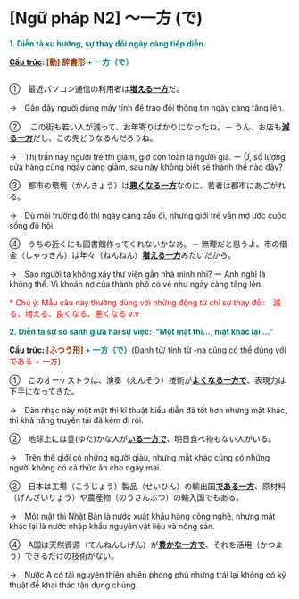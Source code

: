 # [Ngữ pháp N2] ～一方 (で)
<div class="entry-content">
<p><strong><span style="color: #008080;">1. Diễn tả xu hướng, sự thay đổi ngày càng tiếp diễn.</span></strong></p>
<p><strong><span style="text-decoration: underline;">Cấu trúc</span>: <span style="color: #993300;">[動] 辞書形 <span style="color: #008080;">+ 一方（で）</span></span></strong></p>
<p><ins class="adsbygoogle adslot_1" data-ad-client="ca-pub-2233580070484357" data-ad-slot="4413057825" style="display: inline-block;"></ins><br/>
<script>// <![CDATA[ (adsbygoogle = window.adsbygoogle || []).push({}); // ]]&gt;</script></p>
<p>①　最近パソコン通信の利用者は<span style="text-decoration: underline;"><strong>増える一方</strong></span>だ。</p>
<p>→　Gần đây người dùng máy tính để trao đổi thông tin ngày càng tăng lên.</p>
<p>②　 この街も若い人が減って、お年寄りばかりになったね。－ うん、お店も<strong><span style="text-decoration: underline;">減る一方</span></strong>だし、この先どうなるんだろうね。</p>
<p>→　Thị trấn này người trẻ thì giảm, giờ còn toàn là người già. ー Ừ, số lượng cửa hàng cũng ngày càng giảm, sau này không biết sẽ thành thế nào đây?</p>
<p>③　都市の環境（かんきょう）は<span style="text-decoration: underline;"><strong>悪くなる一方</strong></span>なのに、若者は都市にあごがれる。</p>
<p>→　Dù môi trường đô thị ngày càng xấu đi, nhưng giới trẻ vẫn mơ ước cuộc sống đô hội.</p>
<p>④　うちの近くにも図書館作ってくれないかなあ。－ 無理だと思うよ。市の借金（しゃっきん）は年々（ねんねん）<span style="text-decoration: underline;"><strong>増える一方</strong></span>みたいだから。</p>
<p>→　Sao người ta không xây thư viện gần nhà mình nhỉ? ー Anh nghĩ là không thể. Vì khoản nợ của thành phố có vẻ như ngày càng tăng lên.</p>
<p><span style="color: #ff0000;">* Chú ý: Mẫu câu này thường dùng với những động từ chỉ sự thay đổi:　減る、増える、良くなる、悪くなる v.v</span></p>
<p><strong><span style="color: #008080;">2. Diễn tả sự so sánh giữa hai sự việc:  “Một mặt thì…, mặt khác lại …”</span></strong></p>
<p><strong><span style="text-decoration: underline;">Cấu trúc</span>: <span style="color: #993300;">[ふつう形]</span> <span style="color: #008080;">+ 一方（で）</span></strong>(Danh từ/ tính từ -na cũng có thể dùng với <span style="color: #ff0000;">である + 一方</span>)</p>
<p>①　このオーケストラは、演奏（えんそう）技術が<span style="text-decoration: underline;"><strong>よくなる一方で</strong></span>、表現力は下手になってきた。</p>
<p>→　Dàn nhạc này một mặt thì kĩ thuật biểu diễn đã tốt hơn nhưng mặt khác, thì khả năng truyền tải đã kém đi rồi.</p>
<p>②　地球上には豊(ゆた)かな人が<strong><span style="text-decoration: underline;">いる一方で</span></strong>、明日食べ物もない人がいる。</p>
<p>→　Trên thế giới có những người giàu, nhưng mặt khác cũng có những người không có cả thức ăn cho ngày mai.</p>
<p>③　日本は工場（こうじょう）製品（せいひん）の輸出国<strong><span style="text-decoration: underline;">である一方</span></strong>、原材料（げんざいりょう）や農産物（のうさんぶつ）の輸入国でもある。</p>
<p>→　Một mặt thì Nhật Bản là nước xuất khẩu hàng công nghệ, nhưng mặt khác lại là nước nhập khẩu nguyên vật liệu và nông sản.</p>
<p>④　A国は天然資源（てんねんしげん）が<span style="text-decoration: underline;"><strong>豊かな一方で</strong></span>、それを活用（かつよう）できるだけの技術がない。</p>
<p>→　Nước A có tài nguyên thiên nhiên phong phú nhưng trái lại không có kỹ thuật để khai thác tận dụng chúng.</p>

</div>